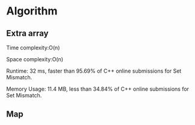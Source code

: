 # Algorithm
## Extra array
Time complexity:O(n)

Space complexity:O(n)

Runtime: 32 ms, faster than 95.69% of C++ online submissions for Set Mismatch.

Memory Usage: 11.4 MB, less than 34.84% of C++ online submissions for Set Mismatch.

## Map
